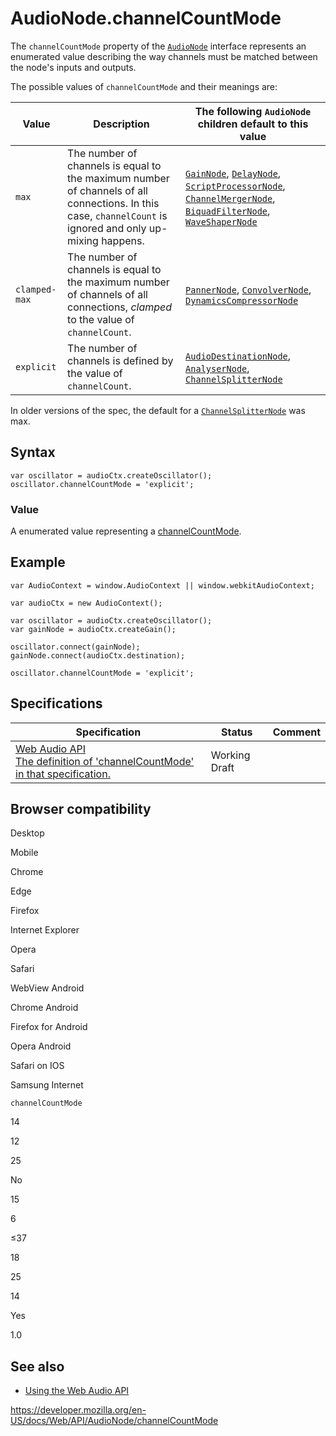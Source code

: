 # AudioNode.channelCountMode

The `channelCountMode` property of the [`AudioNode`](../audionode) interface represents an enumerated value describing the way channels must be matched between the node's inputs and outputs.

The possible values of `channelCountMode` and their meanings are:

<table><thead><tr class="header"><th>Value</th><th>Description</th><th>The following <code>AudioNode</code> children default to this value</th></tr></thead><tbody><tr class="odd"><td><code>max</code></td><td>The number of channels is equal to the maximum number of channels of all connections. In this case, <code>channelCount</code> is ignored and only up-mixing happens.</td><td><a href="../gainnode"><code>GainNode</code></a>, <a href="../delaynode"><code>DelayNode</code></a>, <a href="../scriptprocessornode"><code>ScriptProcessorNode</code></a>, <a href="../channelmergernode"><code>ChannelMergerNode</code></a>, <a href="../biquadfilternode"><code>BiquadFilterNode</code></a>, <a href="../waveshapernode"><code>WaveShaperNode</code></a></td></tr><tr class="even"><td><code>clamped-max</code></td><td>The number of channels is equal to the maximum number of channels of all connections, <em>clamped</em> to the value of <code>channelCount</code>.</td><td><a href="../pannernode"><code>PannerNode</code></a>, <a href="../convolvernode"><code>ConvolverNode</code></a>, <a href="../dynamicscompressornode"><code>DynamicsCompressorNode</code></a></td></tr><tr class="odd"><td><code>explicit</code></td><td>The number of channels is defined by the value of <code>channelCount</code>.</td><td><a href="../audiodestinationnode"><code>AudioDestinationNode</code></a>, <a href="../analysernode"><code>AnalyserNode</code></a>, <a href="../channelsplitternode"><code>ChannelSplitterNode</code></a></td></tr></tbody></table>

In older versions of the spec, the default for a [`ChannelSplitterNode`](../channelsplitternode) was max.

## Syntax

    var oscillator = audioCtx.createOscillator();
    oscillator.channelCountMode = 'explicit';

### Value

A enumerated value representing a [channelCountMode](https://webaudio.github.io/web-audio-api/#idl-def-ChannelCountMode).

## Example

    var AudioContext = window.AudioContext || window.webkitAudioContext;

    var audioCtx = new AudioContext();

    var oscillator = audioCtx.createOscillator();
    var gainNode = audioCtx.createGain();

    oscillator.connect(gainNode);
    gainNode.connect(audioCtx.destination);

    oscillator.channelCountMode = 'explicit';

## Specifications

<table><thead><tr class="header"><th>Specification</th><th>Status</th><th>Comment</th></tr></thead><tbody><tr class="odd"><td><a href="https://webaudio.github.io/web-audio-api/#dom-audionode-channelcountmode">Web Audio API<br />
<span class="small">The definition of 'channelCountMode' in that specification.</span></a></td><td><span class="spec-wd">Working Draft</span></td><td></td></tr></tbody></table>

## Browser compatibility

Desktop

Mobile

Chrome

Edge

Firefox

Internet Explorer

Opera

Safari

WebView Android

Chrome Android

Firefox for Android

Opera Android

Safari on IOS

Samsung Internet

`channelCountMode`

14

12

25

No

15

6

≤37

18

25

14

Yes

1.0

## See also

- [Using the Web Audio API](../web_audio_api/using_web_audio_api)

<a href="https://developer.mozilla.org/en-US/docs/Web/API/AudioNode/channelCountMode" class="_attribution-link">https://developer.mozilla.org/en-US/docs/Web/API/AudioNode/channelCountMode</a>
